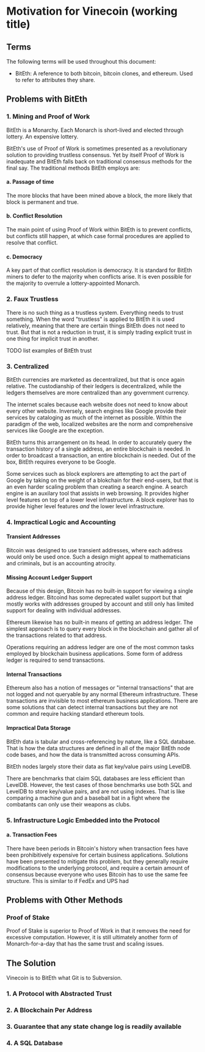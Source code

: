 # Motivation for Vinecoin (working title)

## Terms

The following terms will be used throughout this document:

* BitEth: A reference to both bitcoin, bitcoin clones, and ethereum.  Used to refer to attributes they share.

## Problems with BitEth

### 1. Mining and Proof of Work

BitEth is a Monarchy.  Each Monarch is short-lived and elected through lottery.  An expensive lottery.

BitEth's use of Proof of Work is sometimes presented as a revolutionary solution to providing trustless consensus.  Yet by itself Proof of Work is inadequate and BitEth falls back on traditional consensus methods for the final say.  The traditional methods BitEth employs are:

#### a. Passage of time

The more blocks that have been mined above a block, the more likely that block is permanent and true.

#### b. Conflict Resolution

The main point of using Proof of Work within BitEth is to prevent conflicts, but conflicts still happen, at which case formal procedures are applied to resolve that conflict.

#### c. Democracy

A key part of that conflict resolution is democracy.  It is standard for BitEth miners to defer to the majority when conflicts arise.  It is even possible for the majority to overrule a lottery-appointed Monarch.

### 2. Faux Trustless

There is no such thing as a trustless system.  Everything needs to trust something.  When the word "trustless" is applied to BitEth it is used relatively, meaning that there are certain things BitEth does not need to trust.  But that is not a reduction in trust, it is simply trading explicit trust in one thing for implicit trust in another.

TODO list examples of BitEth trust

### 3. Centralized

BitEth currencies are marketed as decentralized, but that is once again relative.  The custodianship of their ledgers is decentralized, while the ledgers themselves are more centralized than any government currency.

The internet scales because each website does not need to know about every other website.  Inversely, search engines like Google provide their services by cataloging as much of the internet as possible.  Within the paradigm of the web, localized websites are the norm and comprehensive services like Google are the exception.

BitEth turns this arrangement on its head.  In order to accurately query the transaction history of a single address, an entire blockchain is needed.  In order to broadcast a transaction, an entire blockchain is needed.  Out of the box, BitEth requires everyone to be Google.

Some services such as block explorers are attempting to act the part of Google by taking on the weight of a blokchain for their end-users, but that is an even harder scaling problem than creating a search engine.  A search engine is an auxilary tool that assists in web browsing.  It provides higher level features on top of a lower level infrastructure.  A block explorer has to provide higher level features *and* the lower level infrastructure.      

### 4. Impractical Logic and Accounting

#### Transient Addresses

Bitcoin was designed to use transient addresses, where each address would only be used once.  Such a design might appeal to mathematicians and criminals, but is an accounting atrocity.

#### Missing Account Ledger Support
Because of this design, Bitcoin has no built-in support for viewing a single address ledger.  Bitcoind has some deprecated wallet support but that mostly works with addresses grouped by account and still only has limited support for dealing with individual addresses.

Ethereum likewise has no built-in means of getting an address ledger.  The simplest approach is to query every block in the blockchain and gather all of the transactions related to that address.

Operations requiring an address ledger are one of the most common tasks employed by blockchain business applications.  Some form of address ledger is required to send transactions.

#### Internal Transactions

Ethereum also has a notion of messages or "internal transactions" that are not logged and not queryable by any normal Ethereum infrastructure.  These transactions are invisible to most ethereum business applications.  There are some solutions that can detect internal transactions but they are not common and require hacking standard ethereum tools.

#### Impractical Data Storage
 
BitEth data is tabular and cross-referencing by nature, like a SQL database.  That is how the data structures are defined in all of the major BitEth node code bases, and how the data is transmitted across consuming APIs.

BitEth nodes largely store their data as flat key/value pairs using LevelDB.

There are benchmarks that claim SQL databases are less efficient than LevelDB.  However, the test cases of those benchmarks use both SQL and LevelDB to store key/value pairs, and are not using indexes.  That is like comparing a machine gun and a baseball bat in a fight where the combatants can only use their weapons as clubs. 

### 5. Infrastructure Logic Embedded into the Protocol

#### a. Transaction Fees

There have been periods in Bitcoin's history when transaction fees have been prohibitively expensive for certain business applications.  Solutions have been presented to mitigate this problem, but they generally require modifications to the underlying protocol, and require a certain amount of consensus because everyone who uses Bitcoin has to use the same fee structure.  This is similar to if FedEx and UPS had 
 
## Problems with Other Methods

### Proof of Stake

Proof of Stake is superior to Proof of Work in that it removes the need for excessive computation.  However, it is still ultimately another form of Monarch-for-a-day that has the same trust and scaling issues.

## The Solution

Vinecoin is to BitEth what Git is to Subversion.

### 1. A Protocol with Abstracted Trust

### 2. A Blockchain Per Address

### 3. Guarantee that any state change log is readily available

### 4. A SQL Database
